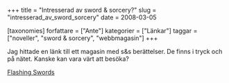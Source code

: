 +++
title = "Intresserad av sword & sorcery?"
slug = "intresserad_av_sword_sorcery"
date = 2008-03-05

[taxonomies]
forfattare = ["Ante"]
kategorier = ["Länkar"]
taggar = ["noveller", "sword &amp; sorcery", "webbmagasin"]
+++

Jag hittade en länk till ett magasin med s&amp;s berättelser. De finns i tryck och på nätet. Kanske kan vara värt att besöka?

[Flashing Swords
](http://flashingswords.sfreader.com/titlepage.asp)
